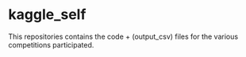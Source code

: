 # kaggle_self
This repositories contains the code + (output_csv) files for the various competitions participated.
